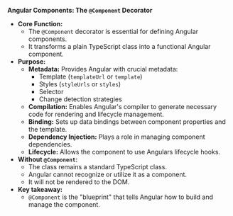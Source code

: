 **Angular Components: The `@Component` Decorator**

* **Core Function:**
    * The `@Component` decorator is essential for defining Angular components.
    * It transforms a plain TypeScript class into a functional Angular component.
* **Purpose:**
    * **Metadata:** Provides Angular with crucial metadata:
        * Template (`templateUrl` or `template`)
        * Styles (`styleUrls` or `styles`)
        * Selector
        * Change detection strategies
    * **Compilation:** Enables Angular's compiler to generate necessary code for rendering and lifecycle management.
    * **Binding:** Sets up data bindings between component properties and the template.
    * **Dependency Injection:** Plays a role in managing component dependencies.
    * **Lifecycle:** Allows the component to use Angulars lifecycle hooks.
* **Without `@Component`:**
    * The class remains a standard TypeScript class.
    * Angular cannot recognize or utilize it as a component.
    * It will not be rendered to the DOM.
* **Key takeaway:**
    * `@Component` is the "blueprint" that tells Angular how to build and manage the component.
